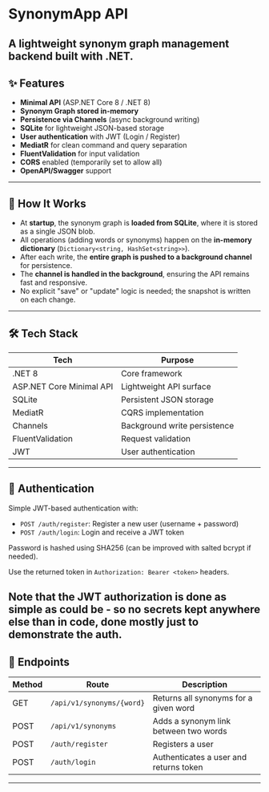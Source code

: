 # SynonymApp API

A lightweight synonym graph management backend built with .NET.
---

## ✨ Features

- **Minimal API** (ASP.NET Core 8 / .NET 8)
- **Synonym Graph stored in-memory**
- **Persistence via Channels** (async background writing)
- **SQLite** for lightweight JSON-based storage
- **User authentication** with JWT (Login / Register)
- **MediatR** for clean command and query separation
- **FluentValidation** for input validation
- **CORS** enabled (temporarily set to allow all)
- **OpenAPI/Swagger** support

---

## 🧠 How It Works

- At **startup**, the synonym graph is **loaded from SQLite**, where it is stored as a single JSON blob.
- All operations (adding words or synonyms) happen on the **in-memory dictionary** (`Dictionary<string, HashSet<string>>`).
- After each write, the **entire graph is pushed to a background channel** for persistence.
- The **channel is handled in the background**, ensuring the API remains fast and responsive.
- No explicit "save" or "update" logic is needed; the snapshot is written on each change.

---

## 🛠 Tech Stack

| Tech                      | Purpose                         |
|--------------------------|----------------------------------|
| .NET 8                   | Core framework                   |
| ASP.NET Core Minimal API | Lightweight API surface          |
| SQLite                   | Persistent JSON storage          |
| MediatR                  | CQRS implementation              |
| Channels                 | Background write persistence     |
| FluentValidation         | Request validation               |
| JWT                      | User authentication              |

---

## 🔐 Authentication

Simple JWT-based authentication with:

- `POST /auth/register`: Register a new user (username + password)
- `POST /auth/login`: Login and receive a JWT token

Password is hashed using SHA256 (can be improved with salted bcrypt if needed).

Use the returned token in `Authorization: Bearer <token>` headers.

Note that the JWT authorization is done as simple as could be - so no secrets kept anywhere else than in code, done mostly just to demonstrate the auth.
---

## 🧪 Endpoints

| Method | Route                                | Description                            |
|--------|--------------------------------------|----------------------------------------|
| GET    | `/api/v1/synonyms/{word}`           | Returns all synonyms for a given word  |
| POST   | `/api/v1/synonyms`                  | Adds a synonym link between two words  |
| POST   | `/auth/register`                    | Registers a user                       |
| POST   | `/auth/login`                       | Authenticates a user and returns token |

---
